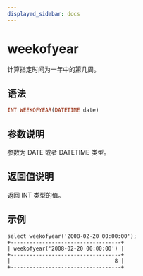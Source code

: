 ```yaml
---
displayed_sidebar: docs
---
```


# weekofyear



计算指定时间为一年中的第几周。

## 语法

```Haskell
INT WEEKOFYEAR(DATETIME date)
```

## 参数说明

参数为 DATE 或者 DATETIME 类型。

## 返回值说明

 返回 INT 类型的值。

## 示例

```Plain Text
select weekofyear('2008-02-20 00:00:00');
+-----------------------------------+
| weekofyear('2008-02-20 00:00:00') |
+-----------------------------------+
|                                 8 |
+-----------------------------------+
```